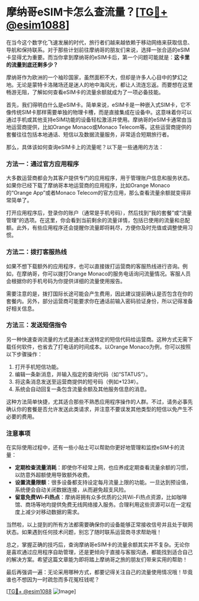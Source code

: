 # 摩纳哥eSIM卡怎么查流量？[[TG💪+ @esim1088](https://t.me/s/esim1088)]

在当今这个数字化飞速发展的时代，旅行者们越来越依赖于移动网络来获取信息、导航和保持联系。对于那些计划前往摩纳哥的朋友们来说，选择一张合适的eSIM卡显得尤为重要。而当你拿到摩纳哥的eSIM卡后，第一个问题可能就是：**这卡里的流量到底还剩多少？**

摩纳哥作为欧洲的一个袖珍国家，虽然面积不大，但却是许多人心目中的梦幻之地。无论是蒙特卡洛赌场还是迷人的地中海风光，都让人流连忘返。而要想在这里畅游无阻，了解如何查看eSIM卡的流量余额就成为了一项必备技能。

首先，我们得明白什么是eSIM卡。简单来说，eSIM卡是一种嵌入式SIM卡，它不像传统SIM卡那样需要单独的物理卡槽，而是直接集成在设备中。这意味着你可以通过手机或其他支持eSIM功能的设备轻松激活并使用。摩纳哥的eSIM卡通常由当地运营商提供，比如Orange Monaco或Monaco Telecom等。这些运营商提供的套餐往往包括本地通话、短信以及数据流量服务，非常适合短期旅行者。

那么，具体该如何查询eSIM卡上的流量呢？以下是一些通用的方法：

### 方法一：通过官方应用程序
大多数运营商都会为其客户提供专门的应用程序，用于管理账户信息和服务状态。如果你已经下载了摩纳哥本地运营商的应用程序，比如Orange Monaco的“Orange App”或者Monaco Telecom的官方应用，那么查看流量余额就变得非常简单了。

打开应用程序后，登录你的账户（通常是手机号码），然后找到“我的套餐”或“流量管理”的选项。在这里，你会看到当前剩余的流量详情，包括已使用的流量和总配额。此外，有些应用程序还会提醒你流量即将耗尽，方便你及时充值或调整使用习惯。

### 方法二：拨打客服热线
如果不想下载额外的应用程序，也可以直接拨打运营商的客服热线进行咨询。例如，在摩纳哥，你可以拨打Orange Monaco的服务电话询问流量情况。客服人员会根据你的手机号码为你提供详细的流量使用报告。

需要注意的是，拨打国际长途可能会产生费用，因此建议提前确认是否包含在你的套餐内。另外，部分运营商可能要求你在通话前输入密码验证身份，所以记得准备好相关信息。

### 方法三：发送短信指令
另一种快速查询流量的方式是通过发送特定的短信代码给运营商。这种方式无需下载任何软件，也省去了打电话的时间成本。以Orange Monaco为例，你可以按照以下步骤操作：

1. 打开手机短信功能。
2. 编辑一条新消息，并输入指定的查询代码（如“STATUS”）。
3. 将这条消息发送至运营商提供的短号码（例如*123#）。
4. 系统会自动回复一条包含流量余额及其他服务信息的消息。

这种方法简单快捷，尤其适合那些不熟悉应用程序操作的人群。不过，请务必事先确认你的套餐是否允许发送此类请求，并注意不要误发其他类型的短信以免产生不必要的费用。

### 注意事项
在实际使用过程中，还有一些小贴士可以帮助你更好地管理和监控eSIM卡的流量：

- **定期检查流量消耗**：即使你不经常上网，也应养成定期查看流量余额的习惯，以防意外超额使用导致额外收费。
- **设置流量限额**：很多设备都支持设定每月流量上限的功能。一旦达到预设值，系统便会自动关闭数据连接，从而避免超支风险。
- **留意免费Wi-Fi热点**：摩纳哥拥有众多优质的公共Wi-Fi热点资源，比如咖啡馆、商场等地均提供免费无线网络接入服务。合理利用这些资源可以在一定程度上减少对移动数据的需求。

当然啦，以上提到的所有方法都需要确保你的设备能够正常接收信号并且处于联网状态。如果遇到任何技术问题，别忘了随时联系运营商寻求帮助哦！

总之，掌握正确的技巧后，查询摩纳哥eSIM卡的流量余额其实并不复杂。无论你是喜欢通过应用程序自助管理，还是更倾向于直接与客服沟通，都能找到适合自己的解决方案。希望这篇文章能为即将踏上摩纳哥之旅的朋友们带来实用的帮助！

最后再强调一遍：无论采用哪种方式，都要记得关注自己的流量使用情况哦！毕竟谁也不想因为一时疏忽而多花冤枉钱呢？

[[TG💪+ @esim1088](https://t.me/s/esim1088) ![Image](https://i.postimg.cc/4NQfJmqS/Snipaste-2025-05-13-00-14-12.png)]